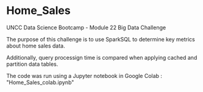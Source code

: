 # Home_Sales
UNCC Data Science Bootcamp - Module 22 Big Data Challenge

The purpose of this challenge is to use SparkSQL to determine key metrics about home sales data.

Additionally, query processign time is compared when applying cached and partition data tables.

The code was run using a Jupyter notebook in Google Colab : "Home_Sales_colab.ipynb"
